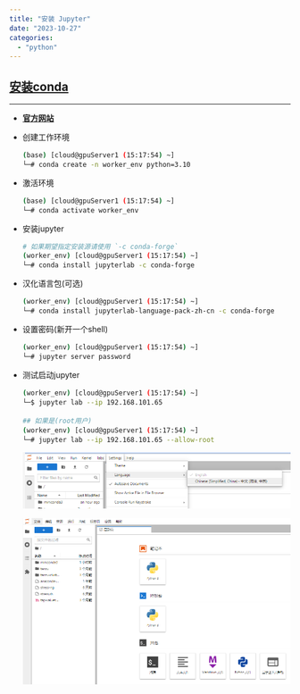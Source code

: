 ```yaml
---
title: "安装 Jupyter"
date: "2023-10-27"
categories: 
  - "python"
---
```


## **[安装conda](%e5%ae%89%e8%a3%85miniconda "安装conda")**

* * *

- **[官方网站](https://jupyter.org/install "官方网站")**
    
- 创建工作环境
    
    ```bash
    (base) [cloud@gpuServer1 (15:17:54) ~]
    └─# conda create -n worker_env python=3.10
    
    ```
    
- 激活环境
    
    ```bash
    (base) [cloud@gpuServer1 (15:17:54) ~]
    └─# conda activate worker_env
    
    ```
    
- 安装jupyter
    
    ```bash
    # 如果期望指定安装源请使用 `-c conda-forge`
    (worker_env) [cloud@gpuServer1 (15:17:54) ~]
    └─# conda install jupyterlab -c conda-forge
    
    ```
    
- 汉化语言包(可选)
    
    ```bash
    (worker_env) [cloud@gpuServer1 (15:17:54) ~]
    └─# conda install jupyterlab-language-pack-zh-cn -c conda-forge
    ```
    
- 设置密码(新开一个shell)
    
    ```bash
    (worker_env) [cloud@gpuServer1 (15:17:54) ~]
    └─# jupyter server password
    ```
    
- 测试启动jupyter
    
    ```bash
    (worker_env) [cloud@gpuServer1 (15:17:54) ~]
    └─$ jupyter lab --ip 192.168.101.65
    
    ## 如果是(root用户)
    (worker_env) [cloud@gpuServer1 (15:17:54) ~]
    └─# jupyter lab --ip 192.168.101.65 --allow-root
    
    ```
    
    ![](images/LangChain01.png)
    
    ![](images/LangChain02.png)
